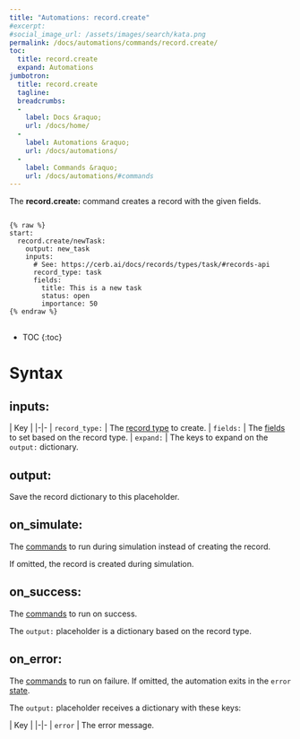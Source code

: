```yaml
---
title: "Automations: record.create"
#excerpt: 
#social_image_url: /assets/images/search/kata.png
permalink: /docs/automations/commands/record.create/
toc:
  title: record.create
  expand: Automations
jumbotron:
  title: record.create
  tagline: 
  breadcrumbs:
  -
    label: Docs &raquo;
    url: /docs/home/
  -
    label: Automations &raquo;
    url: /docs/automations/
  -
    label: Commands &raquo;
    url: /docs/automations/#commands
---
```


The **record.create:** command creates a record with the given fields.

<pre>
<code class="language-cerb">
{% raw %}
start:
  record.create/newTask:
    output: new_task
    inputs:
      # See: https://cerb.ai/docs/records/types/task/#records-api
      record_type: task
      fields:
        title: This is a new task
        status: open
        importance: 50
{% endraw %}
</code>
</pre>

* TOC
{:toc}

# Syntax

## inputs:

| Key | 
|-|-
| `record_type:` | The [record type](/docs/records/types/) to create.
| `fields:` | The [fields](/docs/records/#fields) to set based on the record type.
| `expand:` | The keys to expand on the `output:` dictionary.

## output:

Save the record dictionary to this placeholder.

## on_simulate:

The [commands](/docs/automations/#commands) to run during simulation instead of creating the record.

If omitted, the record is created during simulation.

## on_success:

The [commands](/docs/automations/#commands) to run on success.

The `output:` placeholder is a dictionary based on the record type.

## on_error:

The [commands](/docs/automations/#commands) to run on failure. If omitted, the automation exits in the `error` [state](/docs/automations/#exit-states).

The `output:` placeholder receives a dictionary with these keys:

| Key |
|-|-
| `error` | The error message.

